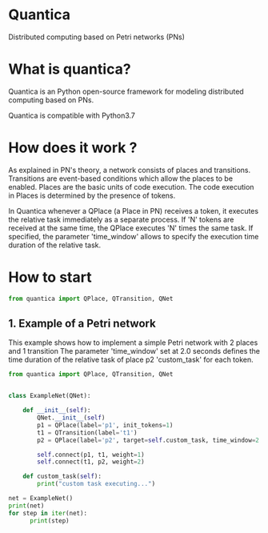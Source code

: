 # Quantica
Distributed computing based on Petri networks (PNs)

# What is quantica?
Quantica is an Python open-source framework for modeling distributed computing
based on PNs.

Quantica is compatible with Python3.7

# How does it work ?
As explained in PN's theory, a network consists of places and
transitions. Transitions are event-based conditions which allow the places to
be enabled. Places are the basic units of code execution. The code execution in
Places is determined by the presence of tokens.

In Quantica whenever a QPlace (a Place in PN) receives a token, it executes the
relative task immediately as a separate process. If 'N' tokens are received
at the same time, the QPlace executes 'N' times the same task. If specified, the
parameter 'time_window' allows to specify the execution time duration of the
relative task.

# How to start

```python
from quantica import QPlace, QTransition, QNet
```


## 1. Example of a Petri network

This example shows how to implement a simple Petri network with 2 places and 1 transition
The parameter 'time_window' set at 2.0 seconds defines the time duration
of the relative task of place p2 'custom_task' for each token.

```python
from quantica import QPlace, QTransition, QNet


class ExampleNet(QNet):

    def __init__(self):
        QNet.__init__(self)
        p1 = QPlace(label='p1', init_tokens=1)
        t1 = QTransition(label='t1')
        p2 = QPlace(label='p2', target=self.custom_task, time_window=2.0)

        self.connect(p1, t1, weight=1)
        self.connect(t1, p2, weight=2)

    def custom_task(self):
        print("custom task executing...")

net = ExampleNet()
print(net)
for step in iter(net):
      print(step)
```
